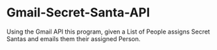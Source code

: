 # Gmail-Secret-Santa-API
 Using the Gmail API this program, given a List of People assigns Secret Santas and emails them their assigned Person.
